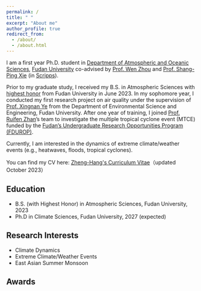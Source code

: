 ```yaml
---
permalink: /
title: " "
excerpt: "About me"
author_profile: true
redirect_from: 
  - /about/
  - /about.html
---
```


I am a first year Ph.D. student in [Department of Atmospheric and Oceanic Sciences](https://atmsci.fudan.edu.cn), [Fudan University](https://www.fudan.edu.cn) co-advised by [Prof. Wen Zhou](https://atmsci.fudan.edu.cn/97/c3/c14809a432067/page.htm) and [Prof. Shang-Ping Xie](https://sxie.scrippsprofiles.ucsd.edu/) (in [Scripps](https://scripps.ucsd.edu/)). 

Prior to my graduate study, I received my B.S. in Atmospheric Sciences with [highest honor](https://mp.weixin.qq.com/s/IrSmcYiTu8evdjnnex3WtQ) from Fudan University in June 2023. In my sophomore year, I conducted my first research project on air quality under the supervision of [Prof. Xingnan Ye](https://environment.fudan.edu.cn/5b/8b/c30977a351115/page.htm) from the Department of Environmental Science and Engineering, Fudan University. After one year of training, I joined [Prof. Ruifen Zhan](https://atmsci.fudan.edu.cn/79/c2/c14809a162242/page.htm)’s team to investigate the multiple tropical cyclone event (MTCE) funded by the [Fudan’s Undergraduate Research Opportunities Program (FDUROP)](https://www.fudan.edu.cn/2019/0423/c515a95967/page.htm). 

Currently, I am interested in the dynamics of extreme climate/weather events (e.g., heatwaves, floods, tropical cyclones).

You can find my CV here: [Zheng-Hang's Curriculum Vitae](../fuzhenghang.github.io/assets/Curriculum_Vitae.pdf)（updated October 2023）

Education
---
* B.S. (with Highest Honor) in Atmospheric Sciences, Fudan University, 2023
* Ph.D in Climate Sciences, Fudan University, 2027 (expected)

Research Interests
---
* Climate Dynamics
* Extreme Climate/Weather Events
* East Asian Summer Monsoon
  
Awards
---

